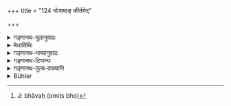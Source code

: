 +++
title = "124 भोःशब्दङ् कीर्तयेद्"

+++

<details><summary>गङ्गानथ-मूलानुवादः</summary>

In saluting, one should pronounce the term “Oh, Sir” at the end op his own name; since it has been declared by the sages that the form “Oh, Sir” represents the form of all names.—(124)
</details>

<details><summary>मेधातिथिः</summary>

**स्वस्य नाम्नो ऽन्ते भोःशब्दं कीर्तयेत्** । स्वग्रहणम् अभिवाद्यमानप्रतिषेधार्थम् । परिशिष्टो ऽर्थवादः । न च नामाक्षराणाम् एवान्ते ऽपि तु ततः परेषाम् "अहम् अस्मि" इति । एष हि तत्रेतिकरणं प्रयोगावधारणार्थम् । एवम् एव प्रयोक्तव्यः । अपि च "देवदत्तो भो अहम्" इति दुःशिष्टे प्रयोगे विलम्बितायां प्रतिपत्तौ संमुखीभावश् चिरेण स्यात् तत्र कार्यविरोधः । व्यवहितसंबन्धे कश्चिन् नैवावधानवान् स्यात् ।

- **स्वरूपभावः** स्वरूपस्य सत्ता । अथ वाभिवाद्य**नाम्नां** स्वरूपे भवति, तत्स्थाने भवत्य् अतस् तन्नामनिवृत्तिः । भावसाधनः कर्तृसाधनो वा भावशब्दः । **स्वरूपभाव** इति सप्तम्यन्तो वा पठितव्यः । **भोभावः**[^३५६] । भो इत्य् एतस्य यद् भवनं यत् स्वरूपं तन् **नाम्नां** स्वरूपम् । यथैव नाम गृहीत्वा कस्यचित् संबोधनं क्रियते "देवदत्त श्रूयताम्" इति, एवं भोःशब्दो ऽप्य् आमन्त्रितविभक्त्यन्तः संबोधनायैवं **ऋषिभिः** स्मर्यते ॥ २.१२४ ॥


[^३५६]:
     J: bhāvaḥ (omits bho)
</details>

<details><summary>गङ्गानथ-भाष्यानुवादः</summary>

‘*At the end of his own name one should pronounce the term Oh, Sir*.’The epithet ‘*own*’ has been added with a view to precluding the possibility of the name of the saluted person being understood to be meant.

The rest of the verse is purely valedictory.

The term should be pronounced, immediately after the letters of the name, but after some, other letters also, such as the expression ‘I am’ (as laid down in verse, 122, above). The presence of the particle ‘*iti*’ (in verse 122, after ‘*ahamasmi*’) is meant to define the actual form of the expression to be used; the sense being that such is the actual form of the expression to be used; Further, if the expression were wrongly used iu the form ‘Devadatta, Oh, Sir, I am,’ the comprehension of its meaning (by the accosted person) would be delayed, and this would still further delay the inviting of his attention; and this would defeat the purpose of the salutation. And it may also happen that when the expression used is one not amenable to simple construction, the other party does not comprehend it at all.

‘*Form*’—the existence of very essence. Or, it may mean that it comes in lieu of the name of the accosted person; *i.e*., comes in place of the name; and the name of the accosted person is. not pronounced. The term ‘*bhāta*’ may mean either that which is accomplished by means of existence, or that which is accomplished by means of an agent.

Or, we may read ‘*svarūpabhāve*,’ with the locative ending.

‘*The form, Oh, Sir*’;—*i.e*., the presence, the existence, of the term‘Oh, Sir’—‘*is, the form of* *all* *names*.’ Just as one is addressed by having his name uttered—‘Oh, Devadatta, listen to me,’ similarly the term *bhoḥ*’ (Oh, Sir)—which ends in the Vocative case-ending—is used for the purposes of address; this has been so declared by the sages.—(124)
</details>

<details><summary>गङ्गानथ-टिप्पन्यः</summary>

This verse is quoted in *Madanapārijāta* (p. 26) with the following notes:—The term ‘*bhoḥ*’ is the ‘*marūpabhāva*’ of names; *i.e*. it leads the name uttered to reach the person addressed; the sense being that when addressed with the term ‘*bhoḥ*’, the person catches the saluter’s name. The root in the term ‘*bhāva*’ denotes *reaching*. If we read ‘*bhobhāvaḥ*’ this would mean ‘the *bhāva*, or presence, of the term *bhoḥ*:

It is quoted in *Vīramitrodaya* (Saṃskāra, p. 450) where we have the following notes:—At the end of the name pronounced in the salutation, one should utter the term ‘*bhoḥ*’ for attracting the attention of the person saluted; because it has been declared by the sages that the term ‘*bhoḥ*’ stands for the names of the persons addressed; so that, even though the name of the saluted person be not uttered, the term ‘*bhoḥ*’ becomes the proper form of address. Thus then the formula for saluting comes to be ‘*abhivādaye amukanāma ahamasmi bhoḥ*.’

This is quoted also in *Nirṇayasindhu* (p. 191);—in *Saṃskāramayūkha* (p. 45), which states the complete formula as ‘*Ābhivādaye Devadatto’ham bho*’;—and in *Smṛticandrikā* (Saṃskāra, p. 96).
</details>

<details><summary>गङ्गानथ-तुल्य-वाक्यानि</summary>

*Viṣṇu-Smṛti* (28.17.)—‘In salutation, he should pronounce his own name
and at the end the word *bhoḥ*.’
</details>

<details><summary>Bühler</summary>

124	In saluting he should pronounce after his name the word bhoh; for the sages have declared that the nature of bhoh is the same as that of (all proper) names.
</details>
